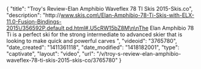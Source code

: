{
    "title": "Troy's Review-Elan Amphibio Waveflex 78 TI Skis 2015-Skis.co",
    "description": "http:\/\/www.skis.com\/Elan-Amphibio-78-Ti-Skis-with-ELX-11.0-Fusion-Bindings-2015\/356592P,default,pd.html#.U5cRW15bZ8M\n\nThe Elan Amphibio 78 Ti is a perfect ski for the strong intermediate to advanced skier that is looking to make quick and powerful carves ",
    "videoid": "3765780",
    "date_created": "1411361118",
    "date_modified": "1418182001",
    "type": "captivate",
    "layout": "video",
    "url": "\/v\/troy-s-review-elan-amphibio-waveflex-78-ti-skis-2015-skis-co\/3765780"
}